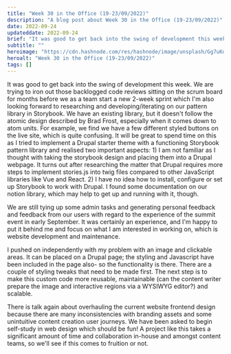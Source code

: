 ```yaml
---
title: "Week 30 in the Office (19-23/09/2022)"
description: "A blog post about Week 30 in the Office (19-23/09/2022)"
date: 2022-09-24
updateddate: 2022-09-24
brief: "It was good to get back into the swing of development this week. We are trying to iron out those backlogged code reviews sitting on the scrum board for months before we as a team start a new 2-week sprint which I'm also looking forward to researching..."
subtitle: ""
heroimage: "https://cdn.hashnode.com/res/hashnode/image/unsplash/Gg7uKdHFb_c/upload/v1664006902567/knj6nK-5m.jpeg"
heroalt: "Week 30 in the Office (19-23/09/2022)"
tags: []
---
```


It was good to get back into the swing of development this week. We are trying to iron out those backlogged code reviews sitting on the scrum board for months before we as a team start a new 2-week sprint which I'm also looking forward to researching and developing/iterating on our pattern library in Storybook. We have an existing library, but it doesn't follow the atomic design described by Brad Frost, especially when it comes down to atom units. For example, we find we have a few different styled buttons on the live site, which is quite confusing. It will be great to spend time on this as I tried to implement a Drupal starter theme with a functioning Storybook pattern library and realised two important aspects: 1) I am not familiar as I thought with taking the storybook design and placing them into a Drupal webpage. It turns out after researching the matter that Drupal requires more steps to implement stories.js into twig files compared to other JavaScript libraries like Vue and React. 2) I have no idea how to install, configure or set up Storybook to work with Drupal. I found some documentation on our notion library, which may help to get up and running with it, though. 

We are still tying up some admin tasks and generating personal feedback and feedback from our users with regard to the experience of the summit event in early September. It was certainly an experience, and I'm happy to put it behind me and focus on what I am interested in working on, which is website development and maintenance.

I pushed on independently with my <map> problem with an image and clickable areas. It can be placed on a Drupal page; the styling and Javascript have been included in the page also- so the functionality is there. There are a couple of styling tweaks that need to be made first. The next step is to make this custom code more reusable, maintainable (can the content writer prepare the image and interactive regions via a WYSIWYG editor?) and scalable. 

There is talk again about overhauling the current website frontend design because there are many inconsistencies with branding assets and some unintuitive content creation user journeys. We have been asked to begin self-study in web design which should be fun!
A project like this takes a significant amount of time and collaboration in-house and amongst content teams, so we'll see if this comes to fruition or not.